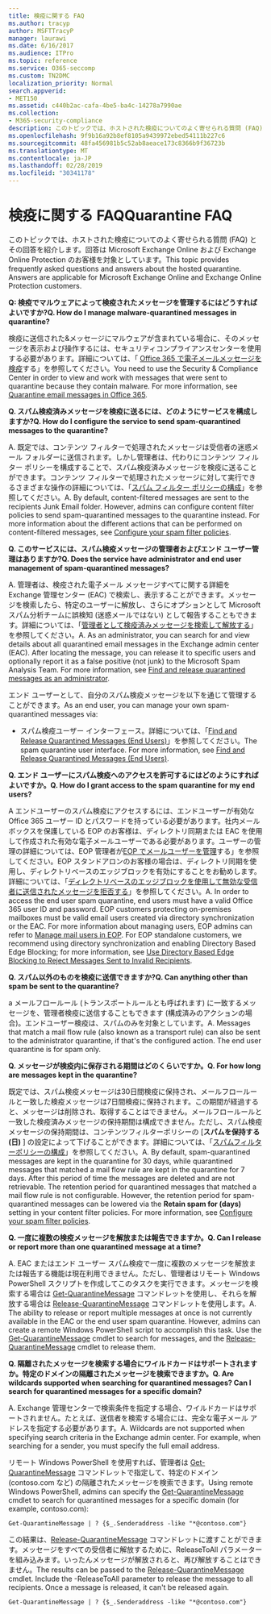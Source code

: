 ```yaml
---
title: 検疫に関する FAQ
ms.author: tracyp
author: MSFTTracyP
manager: laurawi
ms.date: 6/16/2017
ms.audience: ITPro
ms.topic: reference
ms.service: O365-seccomp
ms.custom: TN2DMC
localization_priority: Normal
search.appverid:
- MET150
ms.assetid: c440b2ac-cafa-4be5-ba4c-14278a7990ae
ms.collection:
- M365-security-compliance
description: このトピックでは、ホストされた検疫についてのよく寄せられる質問 (FAQ) とその回答を紹介します。
ms.openlocfilehash: 9f9b16a92b8ef8105a9439972ebed54111b227c6
ms.sourcegitcommit: 48fa456981b5c52ab8aeace173c8366b9f36723b
ms.translationtype: MT
ms.contentlocale: ja-JP
ms.lasthandoff: 02/28/2019
ms.locfileid: "30341178"
---
```

# <a name="quarantine-faq"></a><span data-ttu-id="0475f-103">検疫に関する FAQ</span><span class="sxs-lookup"><span data-stu-id="0475f-103">Quarantine FAQ</span></span>

<span data-ttu-id="0475f-p101">このトピックでは、ホストされた検疫についてのよく寄せられる質問 (FAQ) とその回答を紹介します。回答は Microsoft Exchange Online および Exchange Online Protection のお客様を対象としています。</span><span class="sxs-lookup"><span data-stu-id="0475f-p101">This topic provides frequently asked questions and answers about the hosted quarantine. Answers are applicable for Microsoft Exchange Online and Exchange Online Protection customers.</span></span>
  
 <span data-ttu-id="0475f-106">**Q: 検疫でマルウェアによって検疫されたメッセージを管理するにはどうすればよいですか?**</span><span class="sxs-lookup"><span data-stu-id="0475f-106">**Q. How do I manage malware-quarantined messages in quarantine?**</span></span>
  
<span data-ttu-id="0475f-p102">検疫に送信された&amp;メッセージにマルウェアが含まれている場合に、そのメッセージを表示および操作するには、セキュリティコンプライアンスセンターを使用する必要があります。詳細については、「 [Office 365 で電子メールメッセージを検疫](https://support.office.com/article/Quarantine-email-messages-in-Office-365-4c234874-015e-4768-8495-98fcccfc639b)する」を参照してください。</span><span class="sxs-lookup"><span data-stu-id="0475f-p102">You need to use the Security &amp; Compliance Center in order to view and work with messages that were sent to quarantine because they contain malware. For more information, see [Quarantine email messages in Office 365](https://support.office.com/article/Quarantine-email-messages-in-Office-365-4c234874-015e-4768-8495-98fcccfc639b).</span></span>
  
 <span data-ttu-id="0475f-109">**Q. スパム検疫済みメッセージを検疫に送るには、どのようにサービスを構成しますか?**</span><span class="sxs-lookup"><span data-stu-id="0475f-109">**Q. How do I configure the service to send spam-quarantined messages to the quarantine?**</span></span>
  
<span data-ttu-id="0475f-p103">A. 既定では、コンテンツ フィルターで処理されたメッセージは受信者の迷惑メール フォルダーに送信されます。しかし管理者は、代わりにコンテンツ フィルター ポリシーを構成することで、スパム検疫済みメッセージを検疫に送ることができます。コンテンツ フィルターで処理されたメッセージに対して実行できるさまざまな操作の詳細については、「[スパム フィルター ポリシーの構成](configure-your-spam-filter-policies.md)」を参照してください。</span><span class="sxs-lookup"><span data-stu-id="0475f-p103">A. By default, content-filtered messages are sent to the recipients Junk Email folder. However, admins can configure content filter policies to send spam-quarantined messages to the quarantine instead. For more information about the different actions that can be performed on content-filtered messages, see [Configure your spam filter policies](configure-your-spam-filter-policies.md).</span></span>
  
 <span data-ttu-id="0475f-114">**Q. このサービスには、スパム検疫メッセージの管理者およびエンド ユーザー管理はありますか?**</span><span class="sxs-lookup"><span data-stu-id="0475f-114">**Q. Does the service have administrator and end user management of spam-quarantined messages?**</span></span>
  
<span data-ttu-id="0475f-p104">A. 管理者は、検疫された電子メール メッセージすべてに関する詳細を Exchange 管理センター (EAC) で検索し、表示することができます。メッセージを検索したら、特定のユーザーに解放し、さらにオプションとして Microsoft スパム分析チームに誤検知 (迷惑メールではない) として報告することもできます。詳細については、「[管理者として検疫済みメッセージを検索して解放する](find-and-release-quarantined-messages-as-an-administrator.md)」を参照してください。</span><span class="sxs-lookup"><span data-stu-id="0475f-p104">A. As an administrator, you can search for and view details about all quarantined email messages in the Exchange admin center (EAC). After locating the message, you can release it to specific users and optionally report it as a false positive (not junk) to the Microsoft Spam Analysis Team. For more information, see [Find and release quarantined messages as an administrator](find-and-release-quarantined-messages-as-an-administrator.md).</span></span>
  
<span data-ttu-id="0475f-119">エンド ユーザーとして、自分のスパム検疫メッセージを以下を通じて管理することができます。</span><span class="sxs-lookup"><span data-stu-id="0475f-119">As an end user, you can manage your own spam-quarantined messages via:</span></span> 
  
- <span data-ttu-id="0475f-p105">スパム検疫ユーザー インターフェース。詳細については、「[Find and Release Quarantined Messages (End Users)](http://technet.microsoft.com/library/e439b560-827a-4807-abd3-6b861c1ff786.aspx)」を参照してください。</span><span class="sxs-lookup"><span data-stu-id="0475f-p105">The spam quarantine user interface. For more information, see [Find and Release Quarantined Messages (End Users)](http://technet.microsoft.com/library/e439b560-827a-4807-abd3-6b861c1ff786.aspx).</span></span>
        
 <span data-ttu-id="0475f-122">**Q. エンド ユーザーにスパム検疫へのアクセスを許可するにはどのようにすればよいですか。**</span><span class="sxs-lookup"><span data-stu-id="0475f-122">**Q. How do I grant access to the spam quarantine for my end users?**</span></span>
  
<span data-ttu-id="0475f-p106">A エンドユーザーのスパム検疫にアクセスするには、エンドユーザーが有効な Office 365 ユーザー ID とパスワードを持っている必要があります。社内メールボックスを保護している EOP のお客様は、ディレクトリ同期または EAC を使用して作成された有効な電子メールユーザーである必要があります。ユーザーの管理の詳細については、EOP 管理者が[EOP でメールユーザーを管理](eop/manage-mail-users-in-eop.md)する」を参照してください。EOP スタンドアロンのお客様の場合は、ディレクトリ同期を使用し、ディレクトリベースのエッジブロックを有効にすることをお勧めします。詳細については、「[ディレクトリベースのエッジブロックを使用して無効な受信者に送信されたメッセージを拒否する](http://technet.microsoft.com/library/ca7b7416-92ed-40ad-abdb-695be46ea2e4.aspx)」を参照してください。</span><span class="sxs-lookup"><span data-stu-id="0475f-p106">A. In order to access the end user spam quarantine, end users must have a valid Office 365 user ID and password. EOP customers protecting on-premises mailboxes must be valid email users created via directory synchronization or the EAC. For more information about managing users, EOP admins can refer to [Manage mail users in EOP](eop/manage-mail-users-in-eop.md). For EOP standalone customers, we recommend using directory synchronization and enabling Directory Based Edge Blocking; for more information, see [Use Directory Based Edge Blocking to Reject Messages Sent to Invalid Recipients](http://technet.microsoft.com/library/ca7b7416-92ed-40ad-abdb-695be46ea2e4.aspx).</span></span>
  
 <span data-ttu-id="0475f-128">**Q. スパム以外のものを検疫に送信できますか?**</span><span class="sxs-lookup"><span data-stu-id="0475f-128">**Q. Can anything other than spam be sent to the quarantine?**</span></span>
  
<span data-ttu-id="0475f-p107">a メールフロールール (トランスポートルールとも呼ばれます) に一致するメッセージを、管理者検疫に送信することもできます (構成済みのアクションの場合)。エンドユーザー検疫は、スパムのみを対象としています。</span><span class="sxs-lookup"><span data-stu-id="0475f-p107">A. Messages that match a mail flow rule (also known as a transport rule) can also be sent to the administrator quarantine, if that's the configured action. The end user quarantine is for spam only.</span></span>
  
 <span data-ttu-id="0475f-132">**Q. メッセージが検疫内に保存される期間はどのくらいですか。**</span><span class="sxs-lookup"><span data-stu-id="0475f-132">**Q. For how long are messages kept in the quarantine?**</span></span>
  
<span data-ttu-id="0475f-p108">既定では、スパム検疫メッセージは30日間検疫に保持され、メールフロールールと一致した検疫メッセージは7日間検疫に保持されます。この期間が経過すると、メッセージは削除され、取得することはできません。メールフロールールと一致した検疫済みメッセージの保持期間は構成できません。ただし、スパム検疫メッセージの保持期間は、コンテンツフィルターポリシーの [**スパムを保持する (日)** ] の設定によって下げることができます。詳細については、「[スパムフィルターポリシーの構成](configure-your-spam-filter-policies.md)」を参照してください。</span><span class="sxs-lookup"><span data-stu-id="0475f-p108">A. By default, spam-quarantined messages are kept in the quarantine for 30 days, while quarantined messages that matched a mail flow rule are kept in the quarantine for 7 days. After this period of time the messages are deleted and are not retrievable. The retention period for quarantined messages that matched a mail flow rule is not configurable. However, the retention period for spam-quarantined messages can be lowered via the **Retain spam for (days)** setting in your content filter policies. For more information, see [Configure your spam filter policies](configure-your-spam-filter-policies.md).</span></span>
  
 <span data-ttu-id="0475f-139">**Q. 一度に複数の検疫メッセージを解放または報告できますか。**</span><span class="sxs-lookup"><span data-stu-id="0475f-139">**Q. Can I release or report more than one quarantined message at a time?**</span></span>
  
<span data-ttu-id="0475f-p109">A. EAC またはエンド ユーザー スパム検疫で一度に複数のメッセージを解放または報告する機能は現在利用できません。ただし、管理者はリモート Windows PowerShell スクリプトを作成してこのタスクを実行できます。メッセージを検索する場合は [Get-QuarantineMessage](http://technet.microsoft.com/library/88026da1-8dbc-49e7-80e8-112a32773c34.aspx) コマンドレットを使用し、それらを解放する場合は [Release-QuarantineMessage](http://technet.microsoft.com/library/4a3aa05c-238f-46f2-b8dd-b0e3c38eab3e.aspx) コマンドレットを使用します。</span><span class="sxs-lookup"><span data-stu-id="0475f-p109">A. The ability to release or report multiple messages at once is not currently available in the EAC or the end user spam quarantine. However, admins can create a remote Windows PowerShell script to accomplish this task. Use the [Get-QuarantineMessage](http://technet.microsoft.com/library/88026da1-8dbc-49e7-80e8-112a32773c34.aspx) cmdlet to search for messages, and the [Release-QuarantineMessage](http://technet.microsoft.com/library/4a3aa05c-238f-46f2-b8dd-b0e3c38eab3e.aspx) cmdlet to release them.</span></span> 
  
 <span data-ttu-id="0475f-144">**Q. 隔離されたメッセージを検索する場合にワイルドカードはサポートされますか。特定のドメインの隔離されたメッセージを検索できますか。**</span><span class="sxs-lookup"><span data-stu-id="0475f-144">**Q. Are wildcards supported when searching for quarantined messages? Can I search for quarantined messages for a specific domain?**</span></span>
  
<span data-ttu-id="0475f-p110">A. Exchange 管理センターで検索条件を指定する場合、ワイルドカードはサポートされません。たとえば、送信者を検索する場合には、完全な電子メール アドレスを指定する必要があります。</span><span class="sxs-lookup"><span data-stu-id="0475f-p110">A. Wildcards are not supported when specifying search criteria in the Exchange admin center. For example, when searching for a sender, you must specify the full email address.</span></span>
  
<span data-ttu-id="0475f-148">リモート Windows PowerShell を使用すれば、管理者は [Get-QuarantineMessage](http://technet.microsoft.com/library/88026da1-8dbc-49e7-80e8-112a32773c34.aspx) コマンドレットで指定して、特定のドメイン (contoso.com など) の隔離されたメッセージを検索できます。</span><span class="sxs-lookup"><span data-stu-id="0475f-148">Using remote Windows PowerShell, admins can specify the [Get-QuarantineMessage](http://technet.microsoft.com/library/88026da1-8dbc-49e7-80e8-112a32773c34.aspx) cmdlet to search for quarantined messages for a specific domain (for example, contoso.com):</span></span> 
  
```
Get-QuarantineMessage | ? {$_.Senderaddress -like "*@contoso.com"}
```

<span data-ttu-id="0475f-p111">この結果は、[Release-QuarantineMessage](http://technet.microsoft.com/library/4a3aa05c-238f-46f2-b8dd-b0e3c38eab3e.aspx) コマンドレットに渡すことができます。メッセージをすべての受信者に解放するために、ReleaseToAll パラメーターを組み込みます。いったんメッセージが解放されると、再び解放することはできません。</span><span class="sxs-lookup"><span data-stu-id="0475f-p111">The results can be passed to the [Release-QuarantineMessage](http://technet.microsoft.com/library/4a3aa05c-238f-46f2-b8dd-b0e3c38eab3e.aspx) cmdlet. Include the -ReleaseToAll parameter to release the message to all recipients. Once a message is released, it can't be released again.</span></span> 
  
```
Get-QuarantineMessage | ? {$_.Senderaddress -like "*@contoso.com"}
```


